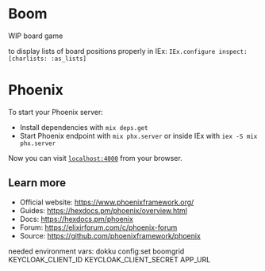 # Boom
WIP board game

to display lists of board positions properly in IEx:  `IEx.configure inspect: [charlists: :as_lists]`

# Phoenix
To start your Phoenix server:

  * Install dependencies with `mix deps.get`
  * Start Phoenix endpoint with `mix phx.server` or inside IEx with `iex -S mix phx.server`

Now you can visit [`localhost:4000`](http://localhost:4000) from your browser.

## Learn more

  * Official website: https://www.phoenixframework.org/
  * Guides: https://hexdocs.pm/phoenix/overview.html
  * Docs: https://hexdocs.pm/phoenix
  * Forum: https://elixirforum.com/c/phoenix-forum
  * Source: https://github.com/phoenixframework/phoenix

needed environment vars: 
dokku config:set boomgrid KEYCLOAK_CLIENT_ID KEYCLOAK_CLIENT_SECRET  APP_URL